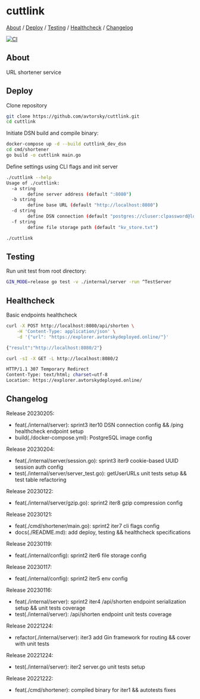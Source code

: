 # cuttlink

[About](#about) /
[Deploy](#deploy) /
[Testing](#testing) /
[Healthcheck](#healthcheck) /
[Changelog](#changelog)

[![CI](https://github.com/avtorsky/cuttlink/actions/workflows/shortenertest.yml/badge.svg?branch=iter9)](https://github.com/avtorsky/cuttlink/actions/workflows/shortenertest.yml)

## About
URL shortener service

## Deploy

Clone repository 

```bash
git clone https://github.com/avtorsky/cuttlink.git
cd cuttlink
```

Initiate DSN build and compile binary:

```bash
docker-compose up -d --build cuttlink_dev_dsn
cd cmd/shortener
go build -o cuttlink main.go
```

Define settings using CLI flags and init server

```bash
./cuttlink --help        
Usage of ./cuttlink:
  -a string
    	define server address (default ":8080")
  -b string
    	define base URL (default "http://localhost:8080")
  -d string
    	define DSN connection (default "postgres://cluser:clpassword@localhost:5432/cldev")
  -f string
    	define file storage path (default "kv_store.txt")

./cuttlink
```

## Testing

Run unit test from root directory:

```bash
GIN_MODE=release go test -v ./internal/server -run ^TestServer
```

## Healthcheck

Basic endpoints healthcheck

```bash
curl -X POST http://localhost:8080/api/shorten \
    -H 'Content-Type: application/json' \
    -d '{"url": "https://explorer.avtorskydeployed.online/"}'

{"result":"http://localhost:8080/2"}
```

```bash
curl -sI -X GET -L http://localhost:8080/2

HTTP/1.1 307 Temporary Redirect
Content-Type: text/html; charset=utf-8
Location: https://explorer.avtorskydeployed.online/
```

## Changelog

Release 20230205:
* feat(./internal/server): sprint3 iter10 DSN connection config && /ping healthcheck endpoint setup
* build(./docker-compose.yml): PostgreSQL image config

Release 20230204:
* feat(./internal/server/session.go): sprint3 iter9 cookie-based UUID session auth config
* test(./internal/server/server_test.go): getUserURLs unit tests setup && test table refactoring

Release 20230122:
* feat(./internal/server/gzip.go): sprint2 iter8 gzip compression config

Release 20230121:
* feat(./cmd/shortener/main.go): sprint2 iter7 cli flags config
* docs(./README.md): add deploy, testing && healthcheck specifications

Release 20230119:
* feat(./internal/config): sprint2 iter6 file storage config

Release 20230117:
* feat(./internal/config): sprint2 iter5 env config

Release 20230116:
* feat(./internal/server): sprint2 iter4 /api/shorten endpoint serialization setup && unit tests coverage
* test(./internal/server): /api/shorten endpoint unit tests coverage

Release 20221224:
* refactor(./internal/server): iter3 add Gin framework for routing && cover with unit tests

Release 20221224:
* test(./internal/server): iter2 server.go unit tests setup

Release 20221222:
* feat(./cmd/shortener): compiled binary for iter1 && autotests fixes

